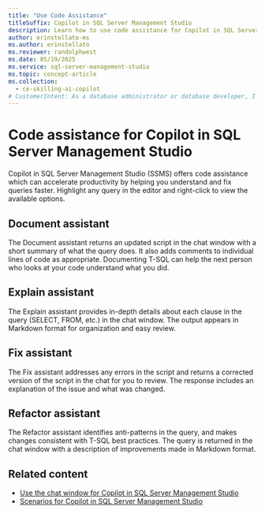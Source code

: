 ```yaml
---
title: "Use Code Assistance"
titleSuffix: Copilot in SQL Server Management Studio
description: Learn how to use code assistance for Copilot in SQL Server Management Studio.
author: erinstellato-ms
ms.author: erinstellato
ms.reviewer: randolphwest
ms.date: 05/19/2025
ms.service: sql-server-management-studio
ms.topic: concept-article
ms.collection:
  - ce-skilling-ai-copilot
# CustomerIntent: As a database administrator or database developer, I want to understand how to use code assistance in Copilot in SQL Server Management Studio.
---
```


# Code assistance for Copilot in SQL Server Management Studio

Copilot in SQL Server Management Studio (SSMS) offers code assistance which can accelerate productivity by helping you understand and fix queries faster. Highlight any query in the editor and right-click to view the available options.

## Document assistant

The Document assistant returns an updated script in the chat window with a short summary of what the query does. It also adds comments to individual lines of code as appropriate. Documenting T-SQL can help the next person who looks at your code understand what you did.

## Explain assistant

The Explain assistant provides in-depth details about each clause in the query (SELECT, FROM, etc.) in the chat window. The output appears in Markdown format for organization and easy review.

## Fix assistant

The Fix assistant addresses any errors in the script and returns a corrected version of the script in the chat for you to review. The response includes an explanation of the issue and what was changed.

## Refactor assistant

The Refactor assistant identifies anti-patterns in the query, and makes changes consistent with T-SQL best practices. The query is returned in the chat window with a description of improvements made in Markdown format.

## Related content

- [Use the chat window for Copilot in SQL Server Management Studio](copilot-in-ssms-chat.md)
- [Scenarios for Copilot in SQL Server Management Studio](copilot-in-ssms-scenarios.md)
